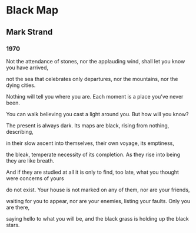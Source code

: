# Black Map
## Mark Strand
### 1970

Not the attendance of stones,
nor the applauding wind,
shall let you know
you have arrived,

not the sea that celebrates
only departures,
nor the mountains,
nor the dying cities.

Nothing will tell you
where you are.
Each moment is a place
you’ve never been.

You can walk
believing you cast
a light around you.
But how will you know?

The present is always dark.
Its maps are black,
rising from nothing,
describing,

in their slow ascent
into themselves,
their own voyage,
its emptiness,

the bleak, temperate
necessity of its completion.
As they rise into being
they are like breath.

And if they are studied at all
it is only to find,
too late, what you thought
were concerns of yours

do not exist.
Your house is not marked
on any of them,
nor are your friends,

waiting for you to appear,
nor are your enemies,
listing your faults.
Only you are there,

saying hello
to what you will be,
and the black grass
is holding up the black stars.
